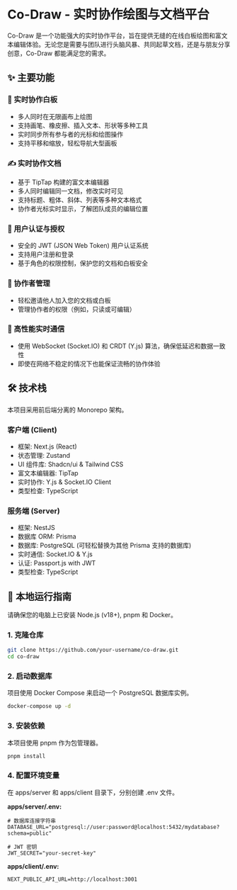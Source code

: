 # Co-Draw - 实时协作绘图与文档平台

Co-Draw 是一个功能强大的实时协作平台，旨在提供无缝的在线白板绘图和富文本编辑体验。无论您是需要与团队进行头脑风暴、共同起草文档，还是与朋友分享创意，Co-Draw 都能满足您的需求。

## ✨ 主要功能

### 🎨 实时协作白板
- 多人同时在无限画布上绘图
- 支持画笔、橡皮擦、插入文本、形状等多种工具
- 实时同步所有参与者的光标和绘图操作
- 支持平移和缩放，轻松导航大型画板

### ✍️ 实时协作文档
- 基于 TipTap 构建的富文本编辑器
- 多人同时编辑同一文档，修改实时可见
- 支持标题、粗体、斜体、列表等多种文本格式
- 协作者光标实时显示，了解团队成员的编辑位置

### 👤 用户认证与授权
- 安全的 JWT (JSON Web Token) 用户认证系统
- 支持用户注册和登录
- 基于角色的权限控制，保护您的文档和白板安全

### 🤝 协作者管理
- 轻松邀请他人加入您的文档或白板
- 管理协作者的权限（例如，只读或可编辑）

### 🚀 高性能实时通信
- 使用 WebSocket (Socket.IO) 和 CRDT (Y.js) 算法，确保低延迟和数据一致性
- 即使在网络不稳定的情况下也能保证流畅的协作体验

## 🛠️ 技术栈
本项目采用前后端分离的 Monorepo 架构。

### 客户端 (Client)
- 框架: Next.js (React)
- 状态管理: Zustand
- UI 组件库: Shadcn/ui & Tailwind CSS
- 富文本编辑器: TipTap
- 实时协作: Y.js & Socket.IO Client
- 类型检查: TypeScript

### 服务端 (Server)
- 框架: NestJS
- 数据库 ORM: Prisma
- 数据库: PostgreSQL (可轻松替换为其他 Prisma 支持的数据库)
- 实时通信: Socket.IO & Y.js
- 认证: Passport.js with JWT
- 类型检查: TypeScript

## 🚀 本地运行指南
请确保您的电脑上已安装 Node.js (v18+), pnpm 和 Docker。

### 1. 克隆仓库
```bash
git clone https://github.com/your-username/co-draw.git
cd co-draw
```

### 2. 启动数据库
项目使用 Docker Compose 来启动一个 PostgreSQL 数据库实例。
```bash
docker-compose up -d
```

### 3. 安装依赖
本项目使用 pnpm 作为包管理器。
```bash
pnpm install
```

### 4. 配置环境变量
在 apps/server 和 apps/client 目录下，分别创建 .env 文件。

**apps/server/.env:**
```env
# 数据库连接字符串
DATABASE_URL="postgresql://user:password@localhost:5432/mydatabase?schema=public"

# JWT 密钥
JWT_SECRET="your-secret-key"
```

**apps/client/.env:**
```env
NEXT_PUBLIC_API_URL=http://localhost:3001
```
